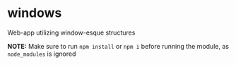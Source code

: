 # windows
Web-app utilizing window-esque structures

**NOTE:** Make sure to run `npm install` or `npm i` before running the module, as `node_modules` is ignored
